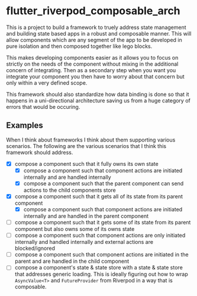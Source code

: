 # flutter_riverpod_composable_arch

This is a project to build a framework to truely address state management and
building state based apps in a robust and composable manner. This will allow
components which are any segment of the app to be developed in pure isolation
and then composed together like lego blocks.

This makes developing components easier as it allows you to focus on strictly
on the needs of the component without mixing in the additional concern of
integrating. Then as a secondary step when you want you integrate your
component you then have to worry about that concern but only within a very
defined scope.

This framework should also standardize how data binding is done so that it
happens in a uni-directional architecture saving us from a huge category of
errors that would be occuring.

## Examples

When I think about frameworks I think about them supporting various scenarios.
The following are the various scenarios that I think this framework should
address.

- [x] compose a component such that it fully owns its own state
	- [x] compose a component such that component actions are initiated internally and are handled internally
	- [x] compose a component such that the parent component can send actions to the child components store
- [x] compose a component such that it gets all of its state from its parent component
	- [x] compose a component such that component actions are initiated internally and are handled in the parent component
- [ ] compose a component such that it gets some of its state from its parent component but also owns some of its owns state
- [ ] compose a component such that component actions are only initiated internally and handled internally and external actions are blocked/ignored
- [ ] compose a component such that component actions are initiated in the parent and are handled in the child component
- [ ] compose a component's state & state store with a state & state store that addresses generic loading. This is ideally figuring out how to wrap `AsyncValue<T>` and `FutureProvider` from Riverpod in a way that is composable.

